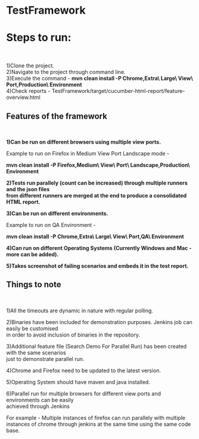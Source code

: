 # TestFramework

<b><h1>Steps to run:</h1></b></br>

1)Clone the project.</br>
2)Navigate to the project through command line.</br>
3)Execute the command - <b>mvn clean install -P Chrome,Extra\ Large\ View\ Port,Production\ Environment</b> </br>
4)Check reports - TestFramework/target/cucumber-html-report/feature-overview.html</br>


<b><h2>Features of the framework </h2></b></br>

<b>1)Can be run on different browsers using multiple view ports. </b></br>
 
 Example to run on Firefox in Medium View Port Landscape mode - </br>
 
 <b>mvn clean install -P Firefox,Medium\ View\ Port\ Landscape,Production\ Environment</b></br>
 
<b>2)Tests run parallely (count can be increased) through multiple runners and the json files</b></br> 
<b>from different runners are merged at the end to produce a consolidated HTML report.</b></br>

<b>3)Can be run on different environments.</b></br>

  Example to run on QA Environment - </br>
  
  <b>mvn clean install -P Chrome,Extra\ Large\ View\ Port,QA\ Environment</b></br>
  
<b>4)Can run on different Operating Systems (Currently Windows and Mac - more can be added).</b></br>

<b>5)Takes screenshot of failing scenarios and embeds it in the test report.</b></br>



<b><h2>Things to note</h2></b></br>

1)All the timeouts are dynamic in nature with regular polling. </br>

2)Binaries have been included for demonstration purposes. Jenkins job can easily be customised </br> 
in order to avoid inclusion of binaries in the repository. </br>

3)Additional feature file (Search Demo For Parallel Run) has been created with the same scenarios </br>
just to demonstrate parallel run. </br>

4)Chrome and Firefox need to be updated to the latest version. </br>

5)Operating System should have maven and java installed. </br>

6)Parallel run for multiple browsers for different view ports and environments can be easily  
achieved through Jenkins

For example - Multiple instances of firefox can run parallely with multiple instances of chrome
through jenkins at the same time using the same code base.